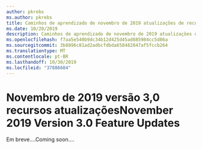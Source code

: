```yaml
---
author: pkrebs
ms.author: pkrebs
title: Caminhos de aprendizado de novembro de 2019 atualizações de recursos
ms.date: 10/20/2019
description: Caminhos de aprendizado de novembro de 2019 atualizações de recursos
ms.openlocfilehash: f7aa5e540b9dc34b12d425d45ad885984cc5d86a
ms.sourcegitcommit: 3b8896c81ad2adbcfdbda658482847af5fccb264
ms.translationtype: MT
ms.contentlocale: pt-BR
ms.lasthandoff: 10/30/2019
ms.locfileid: "37886604"
---
```

# <a name="november-2019-version-30-feature-updates"></a><span data-ttu-id="ceed9-103">Novembro de 2019 versão 3,0 recursos atualizações</span><span class="sxs-lookup"><span data-stu-id="ceed9-103">November 2019 Version 3.0 Feature Updates</span></span>
<span data-ttu-id="ceed9-104">Em breve....</span><span class="sxs-lookup"><span data-stu-id="ceed9-104">Coming soon....</span></span>


